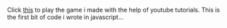 Click [this](https://github.com/scenoxmans/javascript/blob/master/exercises/1.rock-lizard-spock/index.html) to play the game i made with the help of youtube tutorials. This is the first bit of code i wrote in javascript...
